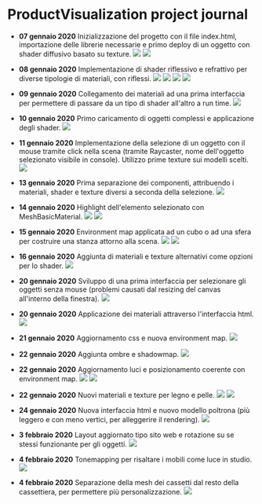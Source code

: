 # ProductVisualization project journal

* **07 gennaio 2020**
Inizializzazione del progetto con il file index.html, importazione delle librerie necessarie e primo deploy di un oggetto con shader diffusivo basato su texture.
![](report/03.png)
![](report/02.png)

* **08 gennaio 2020**
Implementazione di shader riflessivo e refrattivo per diverse tipologie di materiali, con riflessi.
![](report/06.png)
![](report/04.png)
![](report/07.png)
![](report/09.png)

* **09 gennaio 2020**
Collegamento dei materiali ad una prima interfaccia per permettere di passare da un tipo di shader all'altro a run time.
![](report/10.png)

* **10 gennaio 2020**
Primo caricamento di oggetti complessi e applicazione degli shader.
![](report/11.png)

* **11 gennaio 2020**
Implementazione della selezione di un oggetto con il mouse tramite click nella scena (tramite Raycaster, nome dell'oggetto selezionato visibile in console). Utilizzo prime texture sui modelli scelti.
![](report/12.png)

* **13 gennaio 2020**
Prima separazione dei componenti, attribuendo i materiali, shader e texture diversi a seconda della selezione.
![](report/13.png)

* **14 gennaio 2020**
Highlight dell'elemento selezionato con MeshBasicMaterial.
![](report/14.png)
![](report/15.png)

* **15 gennaio 2020**
Environment map applicata ad un cubo o ad una sfera per costruire una stanza attorno alla scena.
![](report/17.png)
![](report/18.png)

* **16 gennaio 2020**
Aggiunta di materiali e texture alternativi come opzioni per lo shader.
![](report/19.png)

* **20 gennaio 2020**
Sviluppo di una prima interfaccia per selezionare gli oggetti senza mouse (problemi causati dal resizing del canvas all'interno della finestra).
![](report/20.png)

* **20 gennaio 2020**
Applicazione dei materiali attraverso l'interfaccia html.
![](report/21.png)

* **21 gennaio 2020**
Aggiornamento css e nuova environment map.
![](report/23.png)

* **22 gennaio 2020**
Aggiunta ombre e shadowmap.
![](report/24.png)

* **22 gennaio 2020**
Aggiornamento luci e posizionamento coerente con environment map.
![](report/25.png)
![](report/25.png)

* **22 gennaio 2020**
Nuovi materiali e texture per legno e pelle.
![](report/27.png)
![](report/28.png)

* **24 gennaio 2020**
Nuova interfaccia html e nuovo modello poltrona (più leggero e con meno vertici, per alleggerire il rendering).
![](report/30.png)

* **3 febbraio 2020**
Layout aggiornato tipo sito web e rotazione su se stessi funzionante per gli oggetti.
![](report/31.png)

* **4 febbraio 2020**
Tonemapping per risaltare i mobili come luce in studio.
![](report/32.png)

* **4 febbraio 2020**
Separazione della mesh dei cassetti dal resto della cassettiera, per permettere più personalizzazione.
![](report/33.png)
